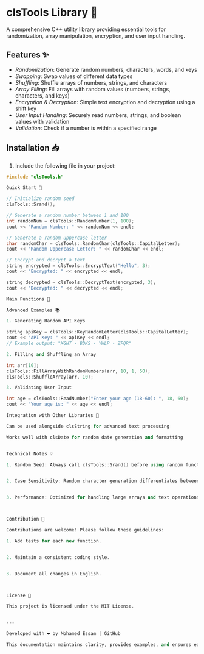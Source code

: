 # clsTools Library 🔧

A comprehensive C++ utility library providing essential tools for randomization, array manipulation, encryption, and user input handling.

## Features ✨
- *Randomization*: Generate random numbers, characters, words, and keys
- *Swapping*: Swap values of different data types
- *Shuffling*: Shuffle arrays of numbers, strings, and characters
- *Array Filling*: Fill arrays with random values (numbers, strings, characters, and keys)
- *Encryption & Decryption*: Simple text encryption and decryption using a shift key
- *User Input Handling*: Securely read numbers, strings, and boolean values with validation
- *Validation*: Check if a number is within a specified range

## Installation 📥
1. Include the following file in your project:
```cpp
#include "clsTools.h"

Quick Start 🚀

// Initialize random seed
clsTools::Srand();

// Generate a random number between 1 and 100
int randomNum = clsTools::RandomNumber(1, 100);
cout << "Random Number: " << randomNum << endl;

// Generate a random uppercase letter
char randomChar = clsTools::RandomChar(clsTools::CapitalLetter);
cout << "Random Uppercase Letter: " << randomChar << endl;

// Encrypt and decrypt a text
string encrypted = clsTools::EncryptText("Hello", 3);
cout << "Encrypted: " << encrypted << endl;

string decrypted = clsTools::DecryptText(encrypted, 3);
cout << "Decrypted: " << decrypted << endl;

Main Functions 🔑

Advanced Examples 📚

1. Generating Random API Keys

string apiKey = clsTools::KeyRandomLetter(clsTools::CapitalLetter);
cout << "API Key: " << apiKey << endl;
// Example output: "XGHT - BDKS - YWLP - ZFQR"

2. Filling and Shuffling an Array

int arr[10];
clsTools::FillArrayWithRandomNumbers(arr, 10, 1, 50);
clsTools::ShuffleArray(arr, 10);

3. Validating User Input

int age = clsTools::ReadNumber("Enter your age (18-60): ", 18, 60);
cout << "Your age is: " << age << endl;

Integration with Other Libraries 🔗

Can be used alongside clsString for advanced text processing

Works well with clsDate for random date generation and formatting


Technical Notes 💡

1. Random Seed: Always call clsTools::Srand() before using random functions for better randomness.


2. Case Sensitivity: Random character generation differentiates between uppercase and lowercase letters.


3. Performance: Optimized for handling large arrays and text operations efficiently.



Contribution 🤝

Contributions are welcome! Please follow these guidelines:

1. Add tests for each new function.


2. Maintain a consistent coding style.


3. Document all changes in English.



License 📄

This project is licensed under the MIT License.


---

Developed with ❤️ by Mohamed Essam | GitHub

This documentation maintains clarity, provides examples, and ensures easy usability for developers. Let me know if you need any modifications!
